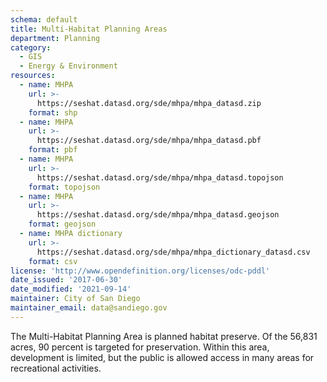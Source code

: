 ```yaml
---
schema: default
title: Multi-Habitat Planning Areas
department: Planning
category:
  - GIS
  - Energy & Environment
resources:
  - name: MHPA
    url: >-
      https://seshat.datasd.org/sde/mhpa/mhpa_datasd.zip
    format: shp
  - name: MHPA
    url: >-
      https://seshat.datasd.org/sde/mhpa/mhpa_datasd.pbf
    format: pbf
  - name: MHPA
    url: >-
      https://seshat.datasd.org/sde/mhpa/mhpa_datasd.topojson
    format: topojson
  - name: MHPA
    url: >-
      https://seshat.datasd.org/sde/mhpa/mhpa_datasd.geojson
    format: geojson
  - name: MHPA dictionary
    url: >-
      https://seshat.datasd.org/sde/mhpa/mhpa_dictionary_datasd.csv
    format: csv
license: 'http://www.opendefinition.org/licenses/odc-pddl'
date_issued: '2017-06-30'
date_modified: '2021-09-14'
maintainer: City of San Diego
maintainer_email: data@sandiego.gov
---
```

The Multi-Habitat Planning Area is planned habitat preserve. Of the 56,831 acres, 90 percent is targeted for preservation. Within this area, development is limited, but the public is allowed access in many areas for recreational activities.
<!--more-->
